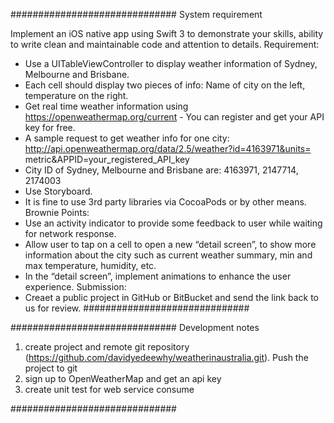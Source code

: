 ##############################
System requirement

Implement an iOS native app using Swift 3 to demonstrate your skills, ability to write clean and maintainable code and attention to details.
Requirement:
- Use a UITableViewController to display weather information of Sydney, Melbourne and Brisbane.
- Each cell should display two pieces of info: Name of city on the left, temperature on the right.
- Get real time weather information using https://openweathermap.org/current - You can register and get your API key for free.
- A sample request to get weather info for one city:
http://api.openweathermap.org/data/2.5/weather?id=4163971&units=
metric&APPID=your_registered_API_key
- City ID of Sydney, Melbourne and Brisbane are: 4163971, 2147714, 2174003
- Use Storyboard.
- It is fine to use 3rd party libraries via CocoaPods or by other means.
Brownie Points:
- Use an activity indicator to provide some feedback to user while waiting for network response.
- Allow user to tap on a cell to open a new “detail screen”, to show more information about the city such as current weather summary, min and max temperature, humidity, etc.
- In the “detail screen”, implement animations to enhance the user experience.
Submission:
- Creaet a public project in GitHub or BitBucket and send the link back to us for review.
##############################


##############################
Development notes
1. create project and remote git repository (https://github.com/davidyedeewhy/weatherinaustralia.git). Push the project to git
2. sign up to OpenWeatherMap and get an api key
3. create unit test for web service consume

##############################
